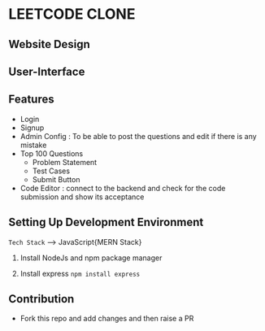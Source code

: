 # LEETCODE CLONE

## Website Design




## User-Interface



## Features
- Login 
- Signup
- Admin Config : To be able to post the questions and edit if there is any mistake
- Top 100 Questions
  - Problem Statement 
  - Test Cases
  - Submit Button 
- Code Editor : connect to the backend and check for the code submission and show its acceptance


## Setting Up Development Environment

`Tech Stack` --> JavaScript{MERN Stack}


1. Install NodeJs and npm package manager

2. Install express 
`npm install express`


## Contribution

- Fork this repo and add changes and then raise a PR


